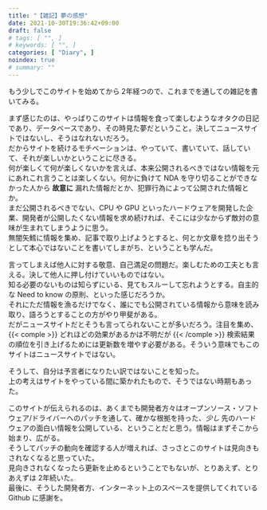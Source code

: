 ```yaml
---
title: "【雑記】夢の感想"
date: 2021-10-30T19:36:42+09:00
draft: false
# tags: [ "", ]
# keywords: [ "", ]
categories: [ "Diary", ]
noindex: true
# summary: ""
---
```


もう少しでこのサイトを始めてから 2年経つので、これまでを通しての雑記を書いてみる。  

まず感じたのは、やっぱりこのサイトは情報を食って楽しむようなオタクの日記であり、データベースであり、その時見た夢だということ。決してニュースサイトではないし、そうはなれないだろう。  
だからサイトを続けるモチベーションは、やっていて、書いていて、話していて、それが楽しいかということに尽きる。  
何が楽しくて何が楽しくないかを言えば、本来公開されるべきではない情報を元にあれこれ言うことは楽しくない。何かに負けて NDA を守り切ることができなかった人から **故意に** 漏れた情報だとか、犯罪行為によって公開された情報とか。  
まだ公開されるべきでない、CPU や GPU といったハードウェアを開発した企業、開発者が公開したくない情報を求め続ければ、そこには少なからず敵対の意味が生まれてしまうように思う。  
無闇矢鱈に情報を集め、記事で取り上げようとすると、何とか文章を捻り出そうとして本心ではないことを書いてしまがち、ということも学んだ。  

言ってしまえば他人に対する敬意、自己満足の問題だ。楽しむための工夫とも言える。決して他人に押し付けていいものではない。  
知る必要のないものは知らずにいる、見てもスルーして忘れようとする。自主的な Need to know の原則、といった感じだろうか。  
それにただ情報を漁るだけでなく、誰にでも公開されている情報から意味を読み取り、語ろうとすることの方がやり甲斐がある。  
だがニュースサイトだとそうも言ってられないことが多いだろう。注目を集め、{{< comple >}} どれほどの効果があるかは不明だが {{< /comple >}} 検索結果の順位を引き上げるためには更新数を増やす必要がある。そういう意味でもこのサイトはニュースサイトではない。  

そうして、自分は予言者になりたい訳ではないことを知った。  
上の考えはサイトをやっている間に築かれたもので、そうではない時期もあった。  

このサイトが伝えられるのは、あくまでも開発者方々はオープンソース・ソフトウェア/ドライバーへのパッチを通して、確かな根拠を持った、*少し* 先のハードウェアの面白い情報を公開している、ということだと思う。情報はまずそこから始まり、広がる。  
そうしてパッチの動向を確認する人が増えれば、さっさとこのサイトは見向きもされなくなると思っていた。  
見向きされなくなったら更新を止めるということでもないが、とりあえず、とりあえずは 2年続いた。  
最後に、そうした開発者方、インターネット上のスペースを提供してくれている Github に感謝を。  
